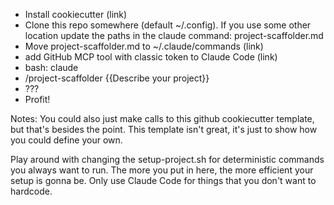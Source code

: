 - Install cookiecutter (link)
- Clone this repo somewhere (default ~/.config). If you use some other location update the paths in the claude command: project-scaffolder.md
- Move project-scaffolder.md to ~/.claude/commands (link)
- add GitHub MCP tool with classic token to Claude Code (link)
- bash: claude
- /project-scaffolder {{Describe your project}}
- ???
- Profit!

Notes:
You could also just make calls to this github cookiecutter template, but that's besides the point. This template isn't great, it's just to show how you could define your own.

Play around with changing the setup-project.sh for deterministic commands you always want to run. The more you put in here, the more efficient your setup is gonna be. Only use Claude Code for things that you don't want to hardcode.